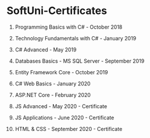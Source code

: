 # SoftUni-Certificates

1. Programming Basics with C# - October 2018

2. Technology Fundamentals with C# - January 2019

3. C# Advanced - May 2019

4. Databases Basics - MS SQL Server - September 2019

5. Entity Framework Core - October 2019

6. C# Web Basics - January 2020

7. ASP.NET Core - February 2020

8. JS Advanced - May 2020 - Certificate

9. JS Applications - June 2020 - Certificate

10. HTML & CSS - September 2020 - Certificate
